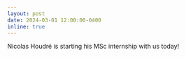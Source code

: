 ```yaml
---
layout: post
date: 2024-03-01 12:00:00-0400
inline: true
---
```


Nicolas Houdré is starting his MSc internship with us today!

